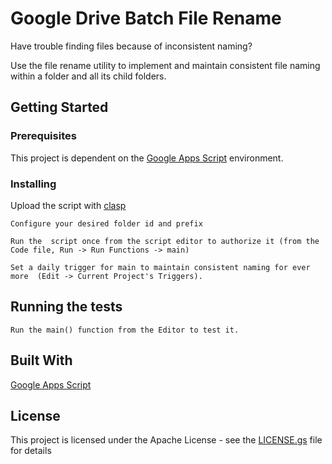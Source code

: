 # Google Drive Batch File Rename

Have trouble finding files because of inconsistent naming?

Use the file rename utility to implement and maintain consistent file naming within a folder and all its child folders.


## Getting Started


### Prerequisites

This project is dependent on the [Google Apps Script](https://developers.google.com/apps-script/) environment.


### Installing

Upload the script with [clasp](https://developers.google.com/apps-script/guides/clasp#upload)

```
Configure your desired folder id and prefix
```
```
Run the  script once from the script editor to authorize it (from the Code file, Run -> Run Functions -> main)
```
```
Set a daily trigger for main to maintain consistent naming for ever more  (Edit -> Current Project's Triggers).
```

## Running the tests

```
Run the main() function from the Editor to test it.
```



## Built With

[Google Apps Script](https://developers.google.com/apps-script/)

## License

This project is licensed under the Apache License - see the [LICENSE.gs](LICENSE.gs) file for details

